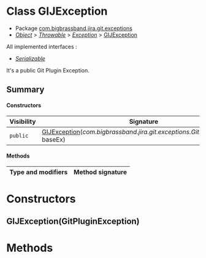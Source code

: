 # Class GIJException

* Package [com.bigbrassband.jira.git.exceptions](README.html)
*  *[Object](https://docs.oracle.com/javase/8/docs/api/java/lang/Object.html)*  >  *[Throwable](https://docs.oracle.com/javase/8/docs/api/java/lang/Throwable.html)*  >  *[Exception](https://docs.oracle.com/javase/8/docs/api/java/lang/Exception.html)*  > [GIJException](GIJException.html.md)

All implemented interfaces :
*  *[Serializable](https://docs.oracle.com/javase/8/docs/api/java/io/Serializable.html)* 

It's a public Git Plugin Exception.


## Summary
#### Constructors
| Visibility | Signature |
| --- | --- |
| `public` | [GIJException](#gijexceptiongitpluginexception)(*com.bigbrassband.jira.git.exceptions.GitPluginException* baseEx) |

#### Methods
| Type and modifiers | Method signature |
| --- | --- |



# Constructors
## GIJException(GitPluginException)





# Methods

